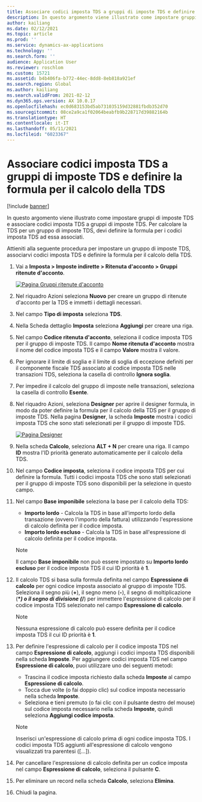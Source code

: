```yaml
---
title: Associare codici imposta TDS a gruppi di imposte TDS e definire la formula per il calcolo della TDS
description: In questo argomento viene illustrato come impostare gruppi di imposte TDS e associare codici imposta TDS a gruppi di imposte TDS. Per calcolare la TDS per un gruppo di imposte TDS, devi definire la formula per i codici imposta TDS ad essa associati.
author: kailiang
ms.date: 02/12/2021
ms.topic: article
ms.prod: ''
ms.service: dynamics-ax-applications
ms.technology: ''
ms.search.form: ''
audience: Application User
ms.reviewer: roschlom
ms.custom: 15721
ms.assetid: b4b406fa-b772-44ec-8dd8-8eb818a921ef
ms.search.region: Global
ms.author: kailiang
ms.search.validFrom: 2021-02-12
ms.dyn365.ops.version: AX 10.0.17
ms.openlocfilehash: ec0d683153bd5ab731035159d32881fbdb352d70
ms.sourcegitcommit: 08ce2a9ca1f02064beabfb9b228717d39882164b
ms.translationtype: HT
ms.contentlocale: it-IT
ms.lasthandoff: 05/11/2021
ms.locfileid: "6023367"
---
```

# <a name="attach-tds-tax-codes-to-tds-tax-groups-and-define-the-formula-for-calculating-tds"></a>Associare codici imposta TDS a gruppi di imposte TDS e definire la formula per il calcolo della TDS

[!include [banner](../includes/banner.md)]

In questo argomento viene illustrato come impostare gruppi di imposte TDS e associare codici imposta TDS a gruppi di imposte TDS. Per calcolare la TDS per un gruppo di imposte TDS, devi definire la formula per i codici imposta TDS ad essa associati.

Attieniti alla seguente procedura per impostare un gruppo di imposte TDS, associarvi codici imposta TDS e definire la formula per il calcolo della TDS.

1. Vai a **Imposta \> Imposte indirette \> Ritenuta d'acconto \> Gruppi ritenute d'acconto**.

    [![Pagina Gruppi ritenute d'acconto](./media/apac-ind-TDS-29.png)](./media/apac-ind-TDS-29.png)

2. Nel riquadro Azioni seleziona **Nuovo** per creare un gruppo di ritenute d'acconto per la TDS e immetti i dettagli necessari.
3. Nel campo **Tipo di imposta** seleziona **TDS**.
4. Nella Scheda dettaglio **Imposta** seleziona **Aggiungi** per creare una riga.
5. Nel campo **Codice ritenuta d'acconto**, seleziona il codice imposta TDS per il gruppo di imposte TDS. Il campo **Nome ritenuta d'acconto** mostra il nome del codice imposta TDS e il campo **Valore** mostra il valore.
6. Per ignorare il limite di soglia e il limite di soglia di eccezione definiti per il componente fiscale TDS associato al codice imposta TDS nelle transazioni TDS, seleziona la casella di controllo **Ignora soglia**.
7. Per impedire il calcolo del gruppo di imposte nelle transazioni, seleziona la casella di controllo **Esente**.
8. Nel riquadro Azioni, seleziona **Designer** per aprire il designer formula, in modo da poter definire la formula per il calcolo della TDS per il gruppo di imposte TDS. Nella pagina **Designer**, la scheda **Imposte** mostra i codici imposta TDS che sono stati selezionati per il gruppo di imposte TDS.

    [![Pagina Designer](./media/apac-ind-TDS-30.png)](./media/apac-ind-TDS-30.png)

9. Nella scheda **Calcolo**, seleziona **ALT + N** per creare una riga. Il campo **ID** mostra l'ID priorità generato automaticamente per il calcolo della TDS.
10. Nel campo **Codice imposta**, seleziona il codice imposta TDS per cui definire la formula. Tutti i codici imposta TDS che sono stati selezionati per il gruppo di imposte TDS sono disponibili per la selezione in questo campo.
11. Nel campo **Base imponibile** seleziona la base per il calcolo della TDS:

    - **Importo lordo** - Calcola la TDS in base all'importo lordo della transazione (ovvero l'importo della fattura) utilizzando l'espressione di calcolo definita per il codice imposta.
    - **Importo lordo escluso** - Calcola la TDS in base all'espressione di calcolo definita per il codice imposta.

    > [!NOTE]
    > Il campo **Base imponibile** non può essere impostato su **Importo lordo escluso** per il codice imposta TDS il cui ID priorità è **1**.

12. Il calcolo TDS si basa sulla formula definita nel campo **Espressione di calcolo** per ogni codice imposta associato al gruppo di imposte TDS. Seleziona il segno più (**+**), il segno meno (**-**), il segno di moltiplicazione (**\**_) o il segno di divisione (_*/**) per immettere l'espressione di calcolo per il codice imposta TDS selezionato nel campo **Espressione di calcolo**.

    > [!NOTE]
    > Nessuna espressione di calcolo può essere definita per il codice imposta TDS il cui ID priorità è **1**.

13. Per definire l'espressione di calcolo per il codice imposta TDS nel campo **Espressione di calcolo**, aggiungi i codici imposta TDS disponibili nella scheda **Imposte**. Per aggiungere codici imposta TDS nel campo **Espressione di calcolo**, puoi utilizzare uno dei seguenti metodi:

    - Trascina il codice imposta richiesto dalla scheda **Imposte** al campo **Espressione di calcolo**.
    - Tocca due volte (o fai doppio clic) sul codice imposta necessario nella scheda **Imposte**.
    - Seleziona e tieni premuto (o fai clic con il pulsante destro del mouse) sul codice imposta necessario nella scheda **Imposte**, quindi seleziona **Aggiungi codice imposta**.

    > [!NOTE]
    > Inserisci un'espressione di calcolo prima di ogni codice imposta TDS. I codici imposta TDS aggiunti all'espressione di calcolo vengono visualizzati tra parentesi (\[...\]).

14. Per cancellare l'espressione di calcolo definita per un codice imposta nel campo **Espressione di calcolo**, seleziona il pulsante **C**.
15. Per eliminare un record nella scheda **Calcolo**, seleziona **Elimina**.
16. Chiudi la pagina.
